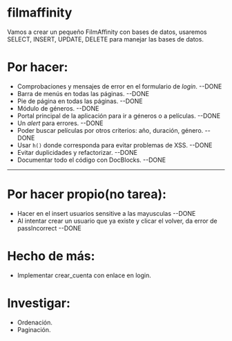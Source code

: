 # filmaffinity
Vamos a crear un pequeño FilmAffinity con bases de datos, usaremos SELECT, INSERT, UPDATE, DELETE para manejar las bases de datos.


# Por hacer:

- Comprobaciones y mensajes de error en el formulario de *login*.         --DONE
- Barra de menús en todas las páginas.                                    --DONE
- Pie de página en todas las páginas.                                     --DONE
- Módulo de géneros.                                                      --DONE
- Portal principal de la aplicación para ir a géneros o a películas.      --DONE
- Un *alert* para errores.                                                --DONE
- Poder buscar películas por otros criterios: año, duración, género.      --DONE
- Usar `h()` donde corresponda para evitar problemas de XSS.              --DONE
- Evitar duplicidades y refactorizar.                                     --DONE
- Documentar todo el código con DocBlocks.                                --DONE
------------------------------------------------------
# Por hacer propio(no tarea):

- Hacer en el insert usuarios sensitive a las mayusculas                  --DONE
- Al intentar crear un usuario que ya existe y clicar el volver,
da error de passIncorrect                                                 --DONE


# Hecho de más:

- Implementar crear_cuenta con enlace en login.

# Investigar:

- Ordenación.
- Paginación.
